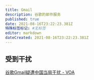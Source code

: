 ```yaml
---
title: Gmail
description: 谷歌的邮件服务
published: true
date: 2021-08-16T23:22:23.381Z
特殊标签标记: #无标签
editor: markdown
dateCreated: 2021-08-16T23:22:23.381Z
---
```


## 受到干扰

[谷歌Gmail疑遭中国当局干扰 - VOA](https://web.archive.org/web/20160414141440/http://www.voachinese.com/content/article-20110321-china-gmail-118362074/779573.html)
